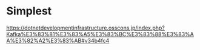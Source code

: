 # Simplest
https://dotnetdevelopmentinfrastructure.osscons.jp/index.php?Kafka%E3%83%81%E3%83%A5%E3%83%BC%E3%83%88%E3%83%AA%E3%82%A2%E3%83%AB#v34b4fc4